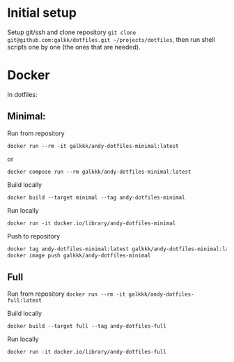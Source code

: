 # Initial setup

Setup git/ssh and clone repository
`git clone git@github.com:galkk/dotfiles.git ~/projects/dotfiles`, then run shell scripts one by one (the ones that are needed).

# Docker

In dotfiles:

## Minimal:

Run from repository 

`docker run --rm -it galkkk/andy-dotfiles-minimal:latest`

or 

`docker compose run --rm galkkk/andy-dotfiles-minimal:latest`

Build locally

`docker build --target minimal --tag andy-dotfiles-minimal`

Run locally

`docker run -it docker.io/library/andy-dotfiles-minimal`

Push to repository

```bash
docker tag andy-dotfiles-minimal:latest galkkk/andy-dotfiles-minimal:latest
docker image push galkkk/andy-dotfiles-minimal
```

## Full

Run from repository
`docker run --rm -it galkkk/andy-dotfiles-full:latest`

Build locally

`docker build --target full --tag andy-dotfiles-full`

Run locally

`docker run -it docker.io/library/andy-dotfiles-full`